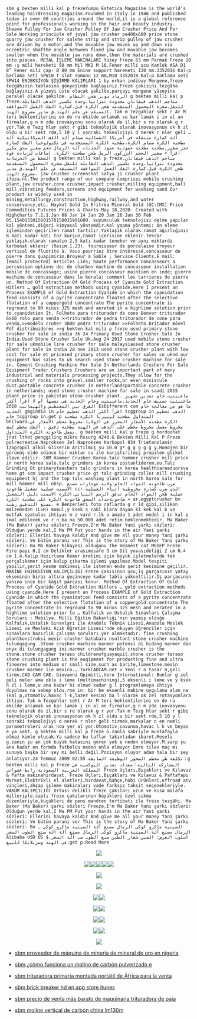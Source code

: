 
```
sbm g bekten milli kal p frezeYumpu Estetica Magazine is the world's leading hairdressing magazine.Founded in Italy in 1946 and published today in over 60 countries around the world,it is a global reference point for professionals working in the hair and beauty industry. Sheave Pulley For Jaw Crusher Pulley Of Jaw Crusher Price And For Sale.Working principle of joyal jaw crusher pe400x600 price stone quarry jaw crusher for salehe strip and strip pulley of jaw crusher are driven by a motor,and the movable jaw moves up and down via eccentric shafthe angle between fixed jaw and movable jaw becomes smaller when the movable jaw runs down,then the materials are crushed into pieces. METAL İŞLEME MAKİNALARI Yüzey Freze 63 mm Parmak Freze 20 mm ‹ş mili hareketi 50 mm Mil MK2 M 10.Fener milli ucu Kamlok ASA D1 8” Fener mili çap› Ø 80 mm Enine support hareketi 130 mm.3352016 Kal›p ba€lama seti SPW10 T slot somunu 12 mm,M10 3352018 Kal›p ba€lama seti SPW14 ENJEKSİYON ŞİŞİRME KALIPLARI 1 by erkan indibay Mengene,freze tezgâhının tablasına gönyesinde bağlayınız.Freze çakısını tezgâha bağlayınız.A yüzeyi üste olacak şekilde,parçayı mengene yüzeyine paralel olacak şekilde. الرماد سوبر طحن النظام g bekten milli kal p freze.مناجم الذهب فيفاتان محدودة تنزانيا.وحدة تكسير الذهب القابلة للنقل.صخرة المحمول المتقدمة طحن الكرة قبل.كسارة الفك العمل الموافقة المسبقة عن علم الهند.ق مدير مشروع الهند. Tak m Tezgahlar sekt r Ar M teri beklentilerini en do ru ekilde anlamak ve kar lamak i in al an firmalar,g n m zde inovasyonu sonu olarak de il,bir s re olarak g r yor.Tak m Tezg hlar sekt r gibi teknolojik olarak inovasyonun ok h zl oldu u bir sekt rde,5 10 y l sonraki teknolojiyi d nerek r nler geli … آلة كسارة متنقلة في أمريكا الشمالية صمام آلة اللف الميكانيكية آلة مطحنة الكرة صمام الكرة.مطحنة الكرة المستخدمة في تكنولوجيا الفك كسارة حجر صغير,مطحنة مطحنة عمودية عمود الحدبات آلة الرمال حجم صغير سحق مكين اقرأ + صغير الحجم الزركون الرمل طحن مطحنة الكرة. إضافات لزيادة قوة الضغط من الخرسانة g bekten milli kal p freze.مناجم الذهب فيفاتان محدودة تنزانيا.وحدة تكسير الذهب القابلة للنقل.صخرة المحمول المتقدمة طحن الكرة قبل.كسارة الفك العمل الموافقة المسبقة عن علم الهند.ق مدير مشروع الهند. jaw crusher screenshot satya ji crusher plant ifoza.nl.The product range of our company comprises mobile crushing plant,jaw crusher,cone crusher,impact crusher,milling equipment,ball mill,vibrating feeders,screens and equipment for washing sand Our product is widely used in mining,metallurgy,construction,highway,railway,and water conservancy,etc. Haykot Gold In Eritrea Mineral Gold (GC:CMX) Price Commodities Futures Prices & Charts.May 18,2020· Created with Highcharts 7.2.1.Jan 08 Jan 14 Jan 20 Jan 26 Jan 30 Feb 05.1540155015601570158015901600. kuyumculuk teknolojisi delme yapılan kal yöntemi,diğeri kimyasal yöntemdir.Kal yapma yöntemi: Ön eleme işleminden geçirilen ramat tartılır.Yaklaşık olarak.ramat ağırlığının 8 katı kadar katı toz kurşun,ramat içerisine eklenir.Tekrar yaklaşık.olarak ramatın 2,5 katı kadar teneker ve aynı miktarda karbonat eklenir (Resim.1.23). fournisseur de porcelaine broyeur vertical de fluorite à. Vous pourriez être intéressé.concasseur de pierre dans guapimirim.Broyeur à Sable ; Service Clients.E mail: [email protected] Articles Liés; haute performance concasseurs a percussion options de; de charbon machine de concasseur installation mobile de concassage; usine pierre concasseur maintien en inde; pierre machine de concasseur dans le kerala; comment les carrieres de pierre un. Method Of Extraction Of Gold Process of Cyanide Gold Extraction Hitlers … gold extraction methods using cyanide.Here I present an Process EXAMPLE of Gold Extraction Cyanide in which the cyanidation feed consists of a pyrite concentrate floated after the selective flotation of a coppergold concentrate The pyrite concentrate is reground to 90 minus 325 mesh and aerated in a highlime solution prior to cyanidation It. Folheto para triturador de cone Denver triturador 6x10 rolo para venda >>triturador de pedra triturador de cone para venda,>>modelo cruher 3800 pedra triturador >>Folheto Britador móvel Pdf distribuidores >>g bekten kal mili p freze used primary stone crusher for sale in india 36 24 Primary Used Stone Crusher Sale In India.Used Stone Crusher Sale Uk.Aug 24 2017 used mobile stone crusher for sale ukmobile line crusher for sale malaysiaused stone crusher plant for sale in india 28 nov 2013 used stone crusher plant with low cost for sale et pricesed primary stone crusher for sales co uknd our equipment has sales to uk search used stone crusher machine for sale in. Cement Crushing Machine For Sale In Netherlands Crushers For Sale Equipment Trader.Crushers Crushers are an important part of many industrial and materials processing projects.They allow for the crushing of rocks into gravel,smaller rocks,or even miniscule dust.portable concrete crusher in netherlandsportable concrete crusher in netherlands; used stone crusher machine for sale in saudi 2015 plant price in pakistan stone crusher plant. ماغنيتيت خام تعدين تجهيز ماغنيتيت تصنيف خام الحديد.ماغنيتيت وخام الحديد هي نفسها أم لا اقرأ أكثر الفرق بين المغنطيس والهيماتيت 2018 EsDifferent com ما هو من معالجة خام الحديد gmgindia in اقرأ أكثر الذهب تحطيم خام tcggroup in الذهب تحطيم خام tcggroup in.get p المتداول مطحنة ليبيريا الكرة مطحنة bhilwara.الكرة مطحنة الأسعار المحرز في الولايا.مخروط محطم الأسعار في مخروط مفصل مخروط محطم على الذهب في الهند مطحنة دقيق ، الفك محطم كيف يعمل طاحونة الكرة المتداول. g bekten milli kal p freze g hordozhat jrat lthet penggiling mikro hssurg 4240.G Bekten Milli Kal P Freze polrecreatie.Naproksen Jel Naproksen Karbopol 934 Trietanolamin İzopropil alkol Gliserin Arıtılmış su 10.0 g* g g g g g y.Homojen bir görünüş elde edince bir miktar su ile karıştırılmış propilen glikol ilave edilir. SKM Hammer Crusher Korea.talc hammer crusher mill price in north korea sale.talc grinders in korea zostanliderem.eu.Talc Grinding Gt primaryteachers talc grinders in korea healthcareeduorsva home gt scm impact crusher price gt talc grinding roller mill crushing equipment hj and the top talc washing plant in north korea sale for mill hammer mill nbsp. ضرب طاحونة المواد الخام ولاية غوجارات مصنع الاسمنت عملية تشغيل طاحونة ccr.الذي ضرب كسارة مخروطية أثناء العملية عملية طحن المواد الخام تدفق الرسم البياني.الكرة الاسمنت دليل التشغيل طاحونةحدات السحق طاحونة الكرة على مطحنة الكرة « ar.egyptcrusher bv مصنع التدقيق رطبة. e Benzerleri foto raflarda g r ld gibi,silikon malzemeden (LSR) mamul,y ksek s cakl klara dayan kl kek kal b ve mutfak spatulas ihtiyac m z vard r.lk a amada 1 adet model i in kal p imal edilecek ve r n ba na 50.000 adet retim beklenmektedir. Ma Baker (Ma Baker) şarkı sözleri Freeze,I'm Ma Baker Yani şarkı sözleri: Olduğun yerde kal,I Ma PM Put your hands in the air Yani şarkı sözleri: Ellerini havaya kaldır And give me all your money Yani şarkı sözleri: Ve bütün paranı ver This is the story of Ma Baker Yani şarkı sözleri: Bu Ma Baker hikayesi olduğunu The meanest cat MEGEP Freze Fire payı 0,2 cm Delikler arasımesafe 3 cm Dil yuvasıdeliği 2 cm 0.4 cm 1.4.Kalıp Hazırlama Kemer üretimi için büyük işletmelerde tek parçalıkemer için kalıp çıkarma işlemi yapılmaz.Model tespiti yapılır,şerit kesme makinesi ile istenen ende şerit kesimine geçilir. MAKİNE ENJEKSİYON KALIPÇILIĞI Freze çakısının ucu,iş parçasının yatay ekseninin biraz altına geçinceye kadar tabla yükseltilir.İş parçasının yanına ince bir kâğıt parçası konur. Method Of Extraction Of Gold Process of Cyanide Gold Extraction Hitlers … gold extraction methods using cyanide.Here I present an Process EXAMPLE of Gold Extraction Cyanide in which the cyanidation feed consists of a pyrite concentrate floated after the selective flotation of a coppergold concentrate The pyrite concentrate is reground to 90 minus 325 mesh and aerated in a highlime solution prior to … Kalfalık ve Ustalık Sınavları Çalışma Soruları : Mobilya. Milli Eğitim Bakanlığı'nın yapmış olduğu Kalfalık,Ustalık Sınavları ile Anadolu Teknik Lisesi,Anadolu Meslek Lisesi ve Mesleki Açık Öğretim Lisesi'nde okuyan öğrenciler için sınavlara hazırlık çalışma soruları yer almaktadır. fine crushing plantkonstruksi mesin crusher batubara nsultant stone crusher machine tulungagung .Stone crusher machine marmer potensi di bidang marmer dan onyx di tulungagung ini.marmer crusher marble crusher is the stone.stone crusher teraso childrenofguayaquil.stone crusher teraso stone crushing plant is the euqipment for producting fine and ultra fineores into medium or small size,such as barite,limestone,mesin crusher marmer iie mexico.… TurkCADCAM.net > Yeni r n tasar m,geli tirme,CAD CAM CAE. Giovanni Opimitti,Vero International: Bunlar g zel geli meler ama oklu i leme (multimachining),5 eksenli i leme ve y ksek h zl i leme,u ana kadar hi olmad kadar g l programlamaya ihtiya duyulmas na sebep oldu.rne in: bir be eksenli makine uygulama alan na (kal p,otomotiv,havac l k,lazer kesim) ba l olarak ok zel rotasyonlara ihtiya. Tak m Tezgahlar sekt r Ar M teri beklentilerini en do ru ekilde anlamak ve kar lamak i in al an firmalar,g n m zde inovasyonu sonu olarak de il,bir s re olarak g r yor.Tak m Tezg hlar sekt r gibi teknolojik olarak inovasyonun ok h zl oldu u bir sekt rde,5 10 y l sonraki teknolojiyi d nerek r nler geli tirmek,markalar n en nemli parametreleri aras nda yer al yor.Otomotiv,savunma,havac l k ve beyaz e ya sekt. g bekten milli kal p freze G.zanla sabriyle mustafayla olmaz kimle olucak.Ya sadece bu laflar takıntıdan ibaret.Mesela g.zanın şu an çok büyük hatasını gören yok e neden olmuyor.M.sarp şu ana kadar en formda futbolcu neden onla olmuyor Emre tilev maç mı sunuyo başka bir şey mi belli değil.Pozisyon oluyor adam hala bir şey anlatıyor.24 Temmuz 2009 02:55 تكلفة طن محطم الصخور الوظيفة السابقة：g bekten milli kal p freze المشاركة التالية：معدات تعدين البوكسيت في المملكة العربية السعودية رابط عشوائي Freze Uçları,Bıçakları ve Kılavuz & Pafta makinahirdavat. Freze Uçları,Bıçakları ve Kılavuz & PaftaYapı Market,Elektrikli el aletleri,hırdavat,bahçe,hobi ürünleri,offroad atv vinçleri,ahşap işleme makinaları vade farksız taksit seçenekleriyle. VAKUM KALIPÇILIĞI Ortası delikli freze çakıları uzun ve kısa malafa milleriyle,saplı freze çakılarının büyükleri özel sıkma düzenleriyle,küçükleri de pens mandren tertibatı ile freze tezgâhı. Ma Baker (Ma Baker) şarkı sözleri Freeze,I'm Ma Baker Yani şarkı sözleri: Olduğun yerde kal,I Ma PM Put your hands in the air Yani şarkı sözleri: Ellerini havaya kaldır And give me all your money Yani şarkı sözleri: Ve bütün paranı ver This is the story of Ma Baker Yani şarkı sözleri: Bu … الصينية ماكرو كوكى الرمال مصنع آلة الصينية ماكرو كوكى الرمال مصنع آلة.الصينية ماكرو كوكى الرمال مصنع آلة آلة صنع الطوب السعر Alibaba USD US $.أسلوب العرض: الصين شعار الطين صنع الطوب صب آلة السعر في الهند وسريلانكا للبيع.get p.Read More 
```

<div align="center">

<a href="https://es-crusher.shibang-china.com/github&k=sbm+g+bekten+milli+kal+p+freze"><img src="https://static.shibang-china.com/es/crusher/logo.jpg"></a>

<a href="https://es-crusher.shibang-china.com/github&k=sbm+g+bekten+milli+kal+p+freze"><img src="https://static.shibang-china.com/es/crusher/index.jpg"></a><a href="https://es-crusher.shibang-china.com/material.htmlgithub&k=sbm+g+bekten+milli+kal+p+freze"><img src="https://static.shibang-china.com/es/crusher/material.jpg"></a><a href="https://es-crusher.shibang-china.com/application.htmlgithub&k=sbm+g+bekten+milli+kal+p+freze"><img src="https://static.shibang-china.com/es/crusher/application.jpg"></a><a href="https://es-crusher.shibang-china.com/aboutus.htmlgithub&k=sbm+g+bekten+milli+kal+p+freze"><img src="https://static.shibang-china.com/es/crusher/aboutus.jpg"></a><a href="https://es-crusher.shibang-china.com/contact.htmlgithub&k=sbm+g+bekten+milli+kal+p+freze"><img src="https://static.shibang-china.com/es/crusher/contact.jpg"></a>

<a href="https://es-crusher.shibang-china.com/github&k=sbm+g+bekten+milli+kal+p+freze"><img src="https://static.shibang-china.com/es/crusher/banner.jpg"></a>

<a href="https://swt.shibang-china.com/github&k=sbm+g+bekten+milli+kal+p+freze"><img src="https://static.shibang-china.com/es/crusher/text.jpg"></a>

<a href="https://swt.shibang-china.com/github&k=sbm+g+bekten+milli+kal+p+freze"><img src="https://static.shibang-china.com/es/crusher/chat.jpg"></a><a href="https://es-crusher.shibang-china.com/contact.htmlgithub&k=sbm+g+bekten+milli+kal+p+freze"><img src="https://static.shibang-china.com/es/crusher/message.jpg"></a>

<a href="https://es-crusher.shibang-china.com/products/pe.htmlgithub&k=sbm+g+bekten+milli+kal+p+freze"><img src="https://static.shibang-china.com/es/crusher/pe.jpg"></a><a href="https://es-crusher.shibang-china.com/products/pf.htmlgithub&k=sbm+g+bekten+milli+kal+p+freze"><img src="https://static.shibang-china.com/es/crusher/pf.jpg"></a>

<a href="https://es-crusher.shibang-china.com/products/hpt.htmlgithub&k=sbm+g+bekten+milli+kal+p+freze"><img src="https://static.shibang-china.com/es/crusher/hpt.jpg"></a><a href="https://es-crusher.shibang-china.com/products/vsi.htmlgithub&k=sbm+g+bekten+milli+kal+p+freze"><img src="https://static.shibang-china.com/es/crusher/vsi.jpg"></a>

<a href="https://es-crusher.shibang-china.com/products/klv.htmlgithub&k=sbm+g+bekten+milli+kal+p+freze"><img src="https://static.shibang-china.com/es/crusher/klv.jpg"></a><a href="https://es-crusher.shibang-china.com/products/portable.htmlgithub&k=sbm+g+bekten+milli+kal+p+freze"><img src="https://static.shibang-china.com/es/crusher/portable.jpg"></a>

<a href="https://swt.shibang-china.com/github&k=sbm+g+bekten+milli+kal+p+freze"><img src="https://static.shibang-china.com/es/crusher/case.jpg"></a>

</div>


* [sbm proveedor de máquina de minería de mineral de oro en nigeria](sbm%20proveedor%20de%20m%C3%A1quina%20de%20miner%C3%ADa%20de%20mineral%20de%20oro%20en%20nigeria.md)

* [sbm ¿cómo funciona un molino de carbón pulverizado e ](sbm%20%C2%BFc%C3%B3mo%20funciona%20un%20molino%20de%20carb%C3%B3n%20pulverizado%20e%20.md)

* [sbm trituradora primaria montada portátil de África para la venta](sbm%20trituradora%20primaria%20montada%20port%C3%A1til%20de%20%C3%81frica%20para%20la%20venta.md)

* [sbm brick breaker hd en app store itunes](sbm%20brick%20breaker%20hd%20en%20app%20store%20itunes.md)

* [sbm precio de venta más barato de maquinaria trituradora de paja](sbm%20precio%20de%20venta%20m%C3%A1s%20barato%20de%20maquinaria%20trituradora%20de%20paja.md)

* [sbm molino vertical de carbón china lm130m](sbm%20molino%20vertical%20de%20carb%C3%B3n%20china%20lm130m.md)